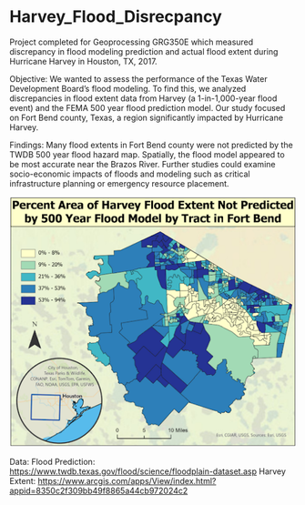 # Harvey_Flood_Disrecpancy
Project completed for Geoprocessing GRG350E which measured discrepancy in flood modeling prediction and actual flood extent during Hurricane Harvey in Houston, TX, 2017.

Objective: 
We wanted to assess the performance of the Texas Water Development Board’s flood modeling. To find this, we analyzed discrepancies in  flood extent data from Harvey (a 1-in-1,000-year flood event) and the FEMA 500 year flood prediction model. Our study focused on Fort Bend county, Texas, a region significantly impacted by Hurricane Harvey. 

Findings:
Many flood extents in Fort Bend county were not predicted by the TWDB 500 year flood hazard map. Spatially, the flood model appeared to be most accurate near the Brazos River. Further studies could examine socio-economic impacts of floods and modeling such as critical infrastructure planning or emergency resource placement. 

![Flood map](https://github.com/avaerickson/Harvey_Flood_Disrecpancy/blob/main/harveymap.png?raw=true)

Data:
Flood Prediction: https://www.twdb.texas.gov/flood/science/floodplain-dataset.asp
Harvey Extent: https://www.arcgis.com/apps/View/index.html?appid=8350c2f309bb49f8865a44cb972024c2 
